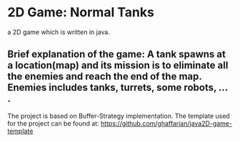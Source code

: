 # 2D Game: Normal Tanks

a 2D game which is written in java.

Brief explanation of the game:
A tank spawns at a location(map) and its mission is to eliminate all the enemies and reach the end of the map. Enemies includes tanks, turrets, some robots, ... .
-----
The project is based on Buffer-Strategy implementation.
The template used for the project can be found at: https://github.com/ghaffarian/java2D-game-template